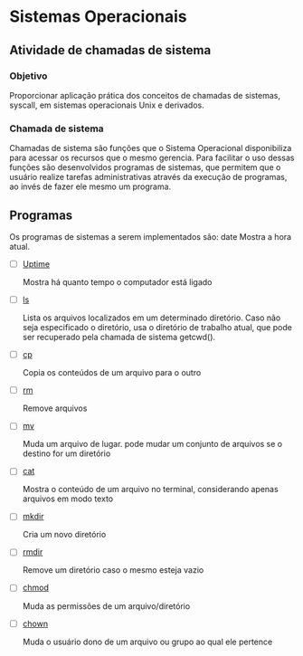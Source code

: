 # Sistemas Operacionais

## Atividade de chamadas de sistema

### Objetivo

Proporcionar aplicação prática dos conceitos de chamadas de sistemas, syscall, em sistemas operacionais
Unix e derivados.

### Chamada de sistema

Chamadas de sistema são funções que o Sistema Operacional disponibiliza para acessar os recursos que o mesmo gerencia. Para facilitar o uso dessas funções são desenvolvidos programas de sistemas, que permitem que o usuário realize tarefas administrativas através da execução de programas, ao invés de fazer ele mesmo um programa.

## Programas

Os programas de sistemas a serem implementados são:
date Mostra a hora atual.

- [ ]  [Uptime](codigos/uptime.cpp)
    
    Mostra há quanto tempo o computador está ligado
    
- [ ]  [ls](codigos/ls.cpp)
    
    Lista os arquivos localizados em um determinado diretório. Caso não seja especificado o diretório, usa o diretório de trabalho atual, que pode ser recuperado pela chamada de sistema getcwd().
    
- [ ]  [cp](codigos/cp.cpp)
    
    Copia os conteúdos de um arquivo para o outro
    
- [ ]  [rm](codigos/rm.cpp)
    
    Remove arquivos
    
- [ ]  [mv](codigos/mv.cpp)
    
    Muda um arquivo de lugar. pode mudar um conjunto de arquivos se o destino for um diretório
    
- [ ]  [cat](codigos/cat.cpp)
    
    Mostra o conteúdo de um arquivo no terminal, considerando apenas arquivos em modo texto
    
- [ ]  [mkdir](codigos/mkdir.cpp)
    
    Cria um novo diretório
    
- [ ]  [rmdir](codigos/rmdir.cpp)
    
    Remove um diretório caso o mesmo esteja vazio
    
- [ ]  [chmod](codigos/chmod.cpp)
    
    Muda as permissões de um arquivo/diretório
    
- [ ]  [chown](codigos/chown.cpp)
    
    Muda o usuário dono de um arquivo ou grupo ao qual ele pertence
